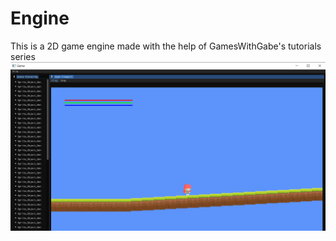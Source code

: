 # Engine
This is a 2D game engine made with the help of GamesWithGabe's tutorials series 
![Screenshot](Engine.PNG)
